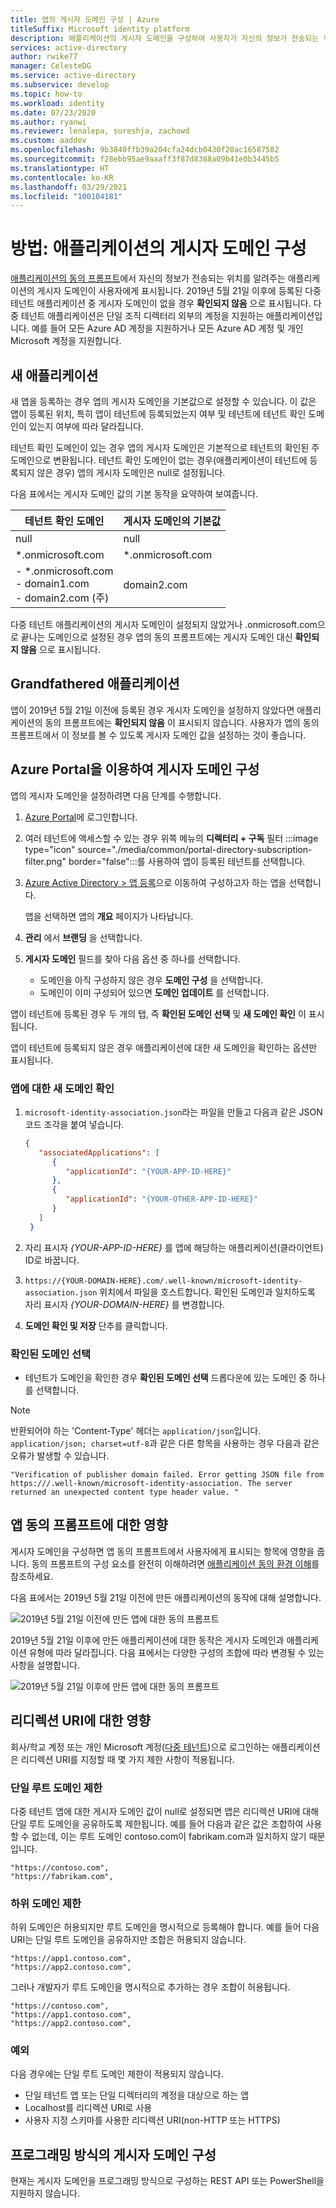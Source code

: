 ```yaml
---
title: 앱의 게시자 도메인 구성 | Azure
titleSuffix: Microsoft identity platform
description: 애플리케이션의 게시자 도메인을 구성하여 사용자가 자신의 정보가 전송되는 위치를 알 수 있도록 하는 방법을 알아봅니다.
services: active-directory
author: rwike77
manager: CelesteDG
ms.service: active-directory
ms.subservice: develop
ms.topic: how-to
ms.workload: identity
ms.date: 07/23/2020
ms.author: ryanwi
ms.reviewer: lenalepa, sureshja, zachowd
ms.custom: aaddev
ms.openlocfilehash: 9b3840ffb39a204cfa24dcb0430f20ac16587582
ms.sourcegitcommit: f28ebb95ae9aaaff3f87d8388a09b41e0b3445b5
ms.translationtype: HT
ms.contentlocale: ko-KR
ms.lasthandoff: 03/29/2021
ms.locfileid: "100104181"
---
```

# <a name="how-to-configure-an-applications-publisher-domain"></a>방법: 애플리케이션의 게시자 도메인 구성

[애플리케이션의 동의 프롬프트](application-consent-experience.md)에서 자신의 정보가 전송되는 위치를 알려주는 애플리케이션의 게시자 도메인이 사용자에게 표시됩니다. 2019년 5월 21일 이후에 등록된 다중 테넌트 애플리케이션 중 게시자 도메인이 없을 경우 **확인되지 않음** 으로 표시됩니다. 다중 테넌트 애플리케이션은 단일 조직 디렉터리 외부의 계정을 지원하는 애플리케이션입니다. 예를 들어 모든 Azure AD 계정을 지원하거나 모든 Azure AD 계정 및 개인 Microsoft 계정을 지원합니다.

## <a name="new-applications"></a>새 애플리케이션

새 앱을 등록하는 경우 앱의 게시자 도메인을 기본값으로 설정할 수 있습니다. 이 값은 앱이 등록된 위치, 특히 앱이 테넌트에 등록되었는지 여부 및 테넌트에 테넌트 확인 도메인이 있는지 여부에 따라 달라집니다.

테넌트 확인 도메인이 있는 경우 앱의 게시자 도메인은 기본적으로 테넌트의 확인된 주 도메인으로 변환됩니다. 테넌트 확인 도메인이 없는 경우(애플리케이션이 테넌트에 등록되지 않은 경우) 앱의 게시자 도메인은 null로 설정됩니다.

다음 표에서는 게시자 도메인 값의 기본 동작을 요약하여 보여줍니다.  

| 테넌트 확인 도메인 | 게시자 도메인의 기본값 |
|-------------------------|----------------------------|
| null | null |
| *.onmicrosoft.com | *.onmicrosoft.com |
| - *.onmicrosoft.com<br/>- domain1.com<br/>- domain2.com (주) | domain2.com |

다중 테넌트 애플리케이션의 게시자 도메인이 설정되지 않았거나 .onmicrosoft.com으로 끝나는 도메인으로 설정된 경우 앱의 동의 프롬프트에는 게시자 도메인 대신 **확인되지 않음** 으로 표시됩니다.

## <a name="grandfathered-applications"></a>Grandfathered 애플리케이션

앱이 2019년 5월 21일 이전에 등록된 경우 게시자 도메인을 설정하지 않았다면 애플리케이션의 동의 프롬프트에는 **확인되지 않음** 이 표시되지 않습니다. 사용자가 앱의 동의 프롬프트에서 이 정보를 볼 수 있도록 게시자 도메인 값을 설정하는 것이 좋습니다.

## <a name="configure-publisher-domain-using-the-azure-portal"></a>Azure Portal을 이용하여 게시자 도메인 구성

앱의 게시자 도메인을 설정하려면 다음 단계를 수행합니다.

1. <a href="https://portal.azure.com/" target="_blank">Azure Portal</a>에 로그인합니다.
1. 여러 테넌트에 액세스할 수 있는 경우 위쪽 메뉴의 **디렉터리 + 구독** 필터 :::image type="icon" source="./media/common/portal-directory-subscription-filter.png" border="false":::를 사용하여 앱이 등록된 테넌트를 선택합니다.
1. [Azure Active Directory > 앱 등록](https://go.microsoft.com/fwlink/?linkid=2083908)으로 이동하여 구성하고자 하는 앱을 선택합니다.

   앱을 선택하면 앱의 **개요** 페이지가 나타납니다.
1. **관리** 에서 **브랜딩** 을 선택합니다.
1. **게시자 도메인** 필드를 찾아 다음 옵션 중 하나를 선택합니다.

   - 도메인을 아직 구성하지 않은 경우 **도메인 구성** 을 선택합니다.
   - 도메인이 이미 구성되어 있으면 **도메인 업데이트** 를 선택합니다.

앱이 테넌트에 등록된 경우 두 개의 탭, 즉 **확인된 도메인 선택** 및 **새 도메인 확인** 이 표시됩니다.

앱이 테넌트에 등록되지 않은 경우 애플리케이션에 대한 새 도메인을 확인하는 옵션만 표시됩니다.

### <a name="to-verify-a-new-domain-for-your-app"></a>앱에 대한 새 도메인 확인

1. `microsoft-identity-association.json`라는 파일을 만들고 다음과 같은 JSON 코드 조각을 붙여 넣습니다.

   ```json
   {
      "associatedApplications": [
         {
            "applicationId": "{YOUR-APP-ID-HERE}"
         },
         {
            "applicationId": "{YOUR-OTHER-APP-ID-HERE}"
         }
      ]
    }
   ```

1. 자리 표시자 *{YOUR-APP-ID-HERE}* 를 앱에 해당하는 애플리케이션(클라이언트) ID로 바꿉니다.

1. `https://{YOUR-DOMAIN-HERE}.com/.well-known/microsoft-identity-association.json` 위치에서 파일을 호스트합니다. 확인된 도메인과 일치하도록 자리 표시자 *{YOUR-DOMAIN-HERE}* 를 변경합니다.

1. **도메인 확인 및 저장** 단추를 클릭합니다.

### <a name="to-select-a-verified-domain"></a>확인된 도메인 선택

- 테넌트가 도메인을 확인한 경우 **확인된 도메인 선택** 드롭다운에 있는 도메인 중 하나를 선택합니다.

>[!Note]
> 반환되어야 하는 'Content-Type' 헤더는 `application/json`입니다. `application/json; charset=utf-8`과 같은 다른 항목을 사용하는 경우 다음과 같은 오류가 발생할 수 있습니다. 
> 
>``` "Verification of publisher domain failed. Error getting JSON file from https:///.well-known/microsoft-identity-association. The server returned an unexpected content type header value. " ```
>

## <a name="implications-on-the-app-consent-prompt"></a>앱 동의 프롬프트에 대한 영향

게시자 도메인을 구성하면 앱 동의 프롬프트에서 사용자에게 표시되는 항목에 영향을 줍니다. 동의 프롬프트의 구성 요소를 완전히 이해하려면 [애플리케이션 동의 환경 이해](application-consent-experience.md)를 참조하세요.

다음 표에서는 2019년 5월 21일 이전에 만든 애플리케이션의 동작에 대해 설명합니다.

![2019년 5월 21일 이전에 만든 앱에 대한 동의 프롬프트](./media/howto-configure-publisher-domain/old-app-behavior-table.png)

2019년 5월 21일 이후에 만든 애플리케이션에 대한 동작은 게시자 도메인과 애플리케이션 유형에 따라 달라집니다. 다음 표에서는 다양한 구성의 조합에 따라 변경될 수 있는 사항을 설명합니다.

![2019년 5월 21일 이후에 만든 앱에 대한 동의 프롬프트](./media/howto-configure-publisher-domain/new-app-behavior-table.png)

## <a name="implications-on-redirect-uris"></a>리디렉션 URI에 대한 영향

회사/학교 계정 또는 개인 Microsoft 계정([다중 테넌트](single-and-multi-tenant-apps.md))으로 로그인하는 애플리케이션은 리디렉션 URI를 지정할 때 몇 가지 제한 사항이 적용됩니다.

### <a name="single-root-domain-restriction"></a>단일 루트 도메인 제한

다중 테넌트 앱에 대한 게시자 도메인 값이 null로 설정되면 앱은 리디렉션 URI에 대해 단일 루트 도메인을 공유하도록 제한됩니다. 예를 들어 다음과 같은 값은 조합하여 사용할 수 없는데, 이는 루트 도메인 contoso.com이 fabrikam.com과 일치하지 않기 때문입니다.

```
"https://contoso.com",
"https://fabrikam.com",
```

### <a name="subdomain-restrictions"></a>하위 도메인 제한

하위 도메인은 허용되지만 루트 도메인을 명시적으로 등록해야 합니다. 예를 들어 다음 URI는 단일 루트 도메인을 공유하지만 조합은 허용되지 않습니다.

```
"https://app1.contoso.com",
"https://app2.contoso.com",
```

그러나 개발자가 루트 도메인을 명시적으로 추가하는 경우 조합이 허용됩니다.

```
"https://contoso.com",
"https://app1.contoso.com",
"https://app2.contoso.com",
```

### <a name="exceptions"></a>예외

다음 경우에는 단일 루트 도메인 제한이 적용되지 않습니다.

- 단일 테넌트 앱 또는 단일 디렉터리의 계정을 대상으로 하는 앱
- Localhost를 리디렉션 URI로 사용
- 사용자 지정 스키마를 사용한 리디렉션 URI(non-HTTP 또는 HTTPS)

## <a name="configure-publisher-domain-programmatically"></a>프로그래밍 방식의 게시자 도메인 구성

현재는 게시자 도메인을 프로그래밍 방식으로 구성하는 REST API 또는 PowerShell을 지원하지 않습니다.

